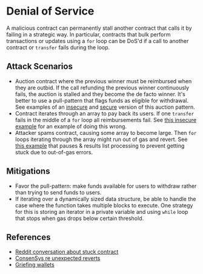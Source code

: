 # Denial of Service

A malicious contract can permanently stall another contract that calls it by failing in a strategic way. In particular, contracts that bulk perform transactions or updates using a `for` loop can be DoS'd if a call to another contract or `transfer` fails during the loop. 

## Attack Scenarios

- Auction contract where the previous winner must be reimbursed when they are outbid. If the call refunding the previous winner continuously fails, the auction is stalled and they become the de facto winner. It's better to use a pull-pattern that flags funds as eligible for withdrawal. See examples of an [insecure](auction.sol#L4) and [secure](auction#L24) version of this auction pattern.
- Contract iterates through an array to pay back its users. If one `transfer` fails in the middle of a `for` loop all reimbursements fail. See [this insecure example](list_dos.sol#L3) for an example of doing this wrong.
- Attacker spams contract, causing some array to become large. Then `for` loops iterating through the array might run out of gas and revert. See [this example](list_dos.sol#L26) that pauses & results list processing to prevent getting stuck due to out-of-gas errors.

## Mitigations

- Favor the pull-pattern: make funds available for users to withdraw rather than trying to send funds to users.
- If iterating over a dynamically sized data structure, be able to handle the case where the function takes multiple blocks to execute. One strategy for this is storing an iterator in a private variable and using `while` loop that stops when gas drops below certain threshold.

## References

- [Reddit conversation about stuck contract](https://www.reddit.com/r/ethereum/comments/4ghzhv/governmentals_1100_eth_jackpot_payout_is_stuck/)
- [ConsenSys re unexpected reverts](https://github.com/ConsenSys/smart-contract-best-practices#dos-with-unexpected-revert)
- [Griefing wallets](https://vessenes.com/ethereum-griefing-wallets-send-w-throw-considered-harmful/)
